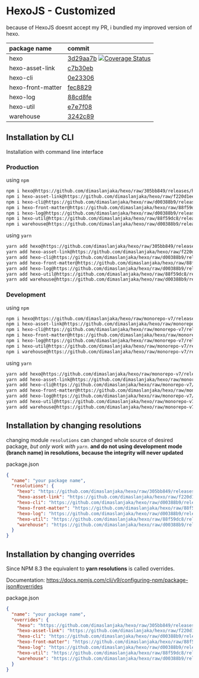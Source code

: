# HexoJS - Customized
because of HexoJS doesnt accept my PR, i bundled my improved version of hexo.

| package name | commit |
| :--- | :--- | 
| hexo | [3d29aa7b](https://github.com/dimaslanjaka/hexo/commit/3d29aa7b)  [![Coverage Status](https://coveralls.io/repos/github/dimaslanjaka/hexo/badge.svg)](https://coveralls.io/github/dimaslanjaka/hexo) | 
| hexo-asset-link | [c7b30eb](https://github.com/dimaslanjaka/hexo-asset-link/commit/c7b30eb) | 
| hexo-cli | [0e23306](https://github.com/dimaslanjaka/hexo-cli/commit/0e23306) | 
| hexo-front-matter | [fec8829](https://github.com/dimaslanjaka/hexo-front-matter/commit/fec8829) | 
| hexo-log | [88cd8fe](https://github.com/dimaslanjaka/hexo-log/commit/88cd8fe) | 
| hexo-util | [e7e7f08](https://github.com/dimaslanjaka/hexo-util/commit/e7e7f08) | 
| warehouse | [3242c89](https://github.com/dimaslanjaka/warehouse/commit/3242c89) | 

## Installation by CLI
Installation with command line interface

### Production

using `npm`
```bash
npm i hexo@https://github.com/dimaslanjaka/hexo/raw/305bb849/releases/hexo.tgz
npm i hexo-asset-link@https://github.com/dimaslanjaka/hexo/raw/f220d1ee/releases/hexo-asset-link.tgz
npm i hexo-cli@https://github.com/dimaslanjaka/hexo/raw/d00388b9/releases/hexo-cli.tgz
npm i hexo-front-matter@https://github.com/dimaslanjaka/hexo/raw/88f59dc8/releases/hexo-front-matter.tgz
npm i hexo-log@https://github.com/dimaslanjaka/hexo/raw/d00388b9/releases/hexo-log.tgz
npm i hexo-util@https://github.com/dimaslanjaka/hexo/raw/88f59dc8/releases/hexo-util.tgz
npm i warehouse@https://github.com/dimaslanjaka/hexo/raw/d00388b9/releases/warehouse.tgz
```

using `yarn`
```bash
yarn add hexo@https://github.com/dimaslanjaka/hexo/raw/305bb849/releases/hexo.tgz
yarn add hexo-asset-link@https://github.com/dimaslanjaka/hexo/raw/f220d1ee/releases/hexo-asset-link.tgz
yarn add hexo-cli@https://github.com/dimaslanjaka/hexo/raw/d00388b9/releases/hexo-cli.tgz
yarn add hexo-front-matter@https://github.com/dimaslanjaka/hexo/raw/88f59dc8/releases/hexo-front-matter.tgz
yarn add hexo-log@https://github.com/dimaslanjaka/hexo/raw/d00388b9/releases/hexo-log.tgz
yarn add hexo-util@https://github.com/dimaslanjaka/hexo/raw/88f59dc8/releases/hexo-util.tgz
yarn add warehouse@https://github.com/dimaslanjaka/hexo/raw/d00388b9/releases/warehouse.tgz

```

### Development

using `npm`
```bash
npm i hexo@https://github.com/dimaslanjaka/hexo/raw/monorepo-v7/releases/hexo.tgz
npm i hexo-asset-link@https://github.com/dimaslanjaka/hexo/raw/monorepo-v7/releases/hexo-asset-link.tgz
npm i hexo-cli@https://github.com/dimaslanjaka/hexo/raw/monorepo-v7/releases/hexo-cli.tgz
npm i hexo-front-matter@https://github.com/dimaslanjaka/hexo/raw/monorepo-v7/releases/hexo-front-matter.tgz
npm i hexo-log@https://github.com/dimaslanjaka/hexo/raw/monorepo-v7/releases/hexo-log.tgz
npm i hexo-util@https://github.com/dimaslanjaka/hexo/raw/monorepo-v7/releases/hexo-util.tgz
npm i warehouse@https://github.com/dimaslanjaka/hexo/raw/monorepo-v7/releases/warehouse.tgz
```

using `yarn`
```bash
yarn add hexo@https://github.com/dimaslanjaka/hexo/raw/monorepo-v7/releases/hexo.tgz
yarn add hexo-asset-link@https://github.com/dimaslanjaka/hexo/raw/monorepo-v7/releases/hexo-asset-link.tgz
yarn add hexo-cli@https://github.com/dimaslanjaka/hexo/raw/monorepo-v7/releases/hexo-cli.tgz
yarn add hexo-front-matter@https://github.com/dimaslanjaka/hexo/raw/monorepo-v7/releases/hexo-front-matter.tgz
yarn add hexo-log@https://github.com/dimaslanjaka/hexo/raw/monorepo-v7/releases/hexo-log.tgz
yarn add hexo-util@https://github.com/dimaslanjaka/hexo/raw/monorepo-v7/releases/hexo-util.tgz
yarn add warehouse@https://github.com/dimaslanjaka/hexo/raw/monorepo-v7/releases/warehouse.tgz

```

## Installation by changing resolutions
changing module `resolutions` can changed whole source of desired package, _but only work with `yarn`_. **and do not using development mode (branch name) in resolutions, because the integrity will never updated**

package.json
```json
{
  "name": "your package name",
  "resolutions": {
    "hexo": "https://github.com/dimaslanjaka/hexo/raw/305bb849/releases/hexo.tgz",
    "hexo-asset-link": "https://github.com/dimaslanjaka/hexo/raw/f220d1ee/releases/hexo-asset-link.tgz",
    "hexo-cli": "https://github.com/dimaslanjaka/hexo/raw/d00388b9/releases/hexo-cli.tgz",
    "hexo-front-matter": "https://github.com/dimaslanjaka/hexo/raw/88f59dc8/releases/hexo-front-matter.tgz",
    "hexo-log": "https://github.com/dimaslanjaka/hexo/raw/d00388b9/releases/hexo-log.tgz",
    "hexo-util": "https://github.com/dimaslanjaka/hexo/raw/88f59dc8/releases/hexo-util.tgz",
    "warehouse": "https://github.com/dimaslanjaka/hexo/raw/d00388b9/releases/warehouse.tgz"
  }
}
```

## Installation by changing overrides

Since NPM 8.3 the equivalent to **yarn resolutions** is called overrides.

Documentation: https://docs.npmjs.com/cli/v9/configuring-npm/package-json#overrides

package.json
```json
{
  "name": "your package name",
  "overrides": {
    "hexo": "https://github.com/dimaslanjaka/hexo/raw/305bb849/releases/hexo.tgz",
    "hexo-asset-link": "https://github.com/dimaslanjaka/hexo/raw/f220d1ee/releases/hexo-asset-link.tgz",
    "hexo-cli": "https://github.com/dimaslanjaka/hexo/raw/d00388b9/releases/hexo-cli.tgz",
    "hexo-front-matter": "https://github.com/dimaslanjaka/hexo/raw/88f59dc8/releases/hexo-front-matter.tgz",
    "hexo-log": "https://github.com/dimaslanjaka/hexo/raw/d00388b9/releases/hexo-log.tgz",
    "hexo-util": "https://github.com/dimaslanjaka/hexo/raw/88f59dc8/releases/hexo-util.tgz",
    "warehouse": "https://github.com/dimaslanjaka/hexo/raw/d00388b9/releases/warehouse.tgz"
  }
}
```
